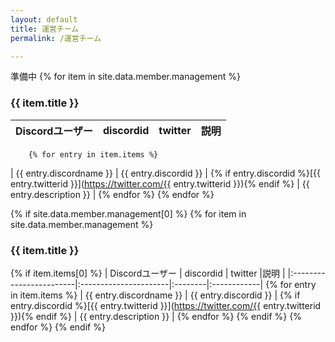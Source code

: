 ```yaml
---
layout: default
title: 運営チーム
permalink: /運営チーム

---
```


準備中
{% for item in site.data.member.management %}
    <h3>{{ item.title }}</h3>
    
| Discordユーザー          | discordid             | twitter |説明         |
|:------------------------|:----------------------|:--------|:------------|
        {% for entry in item.items %}
| {{ entry.discordname }} | {{ entry.discordid }} | {% if entry.discordid %}[{{ entry.twitterid }}](https://twitter.com/{{ entry.twitterid }}){% endif %} | {{ entry.description }} |
        {% endfor %}
  {% endfor %}
  

{% if site.data.member.management[0] %}
  {% for item in site.data.member.management %}
    <h3>{{ item.title }}</h3>
      {% if item.items[0] %}
| Discordユーザー          | discordid             | twitter |説明         |
|:------------------------|:----------------------|:--------|:------------|
          {% for entry in item.items %}
| {{ entry.discordname }} | {{ entry.discordid }} | {% if entry.discordid %}[{{ entry.twitterid }}](https://twitter.com/{{ entry.twitterid }}){% endif %} | {{ entry.description }} |
          {% endfor %}
      {% endif %}
    {% endfor %}
{% endif %}
